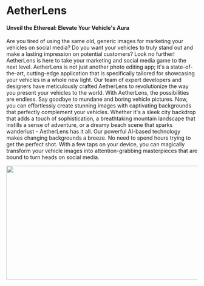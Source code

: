 # AetherLens
#### Unveil the Ethereal: Elevate Your Vehicle's Aura

Are you tired of using the same old, generic images for marketing your vehicles on social media? Do you want your vehicles to truly stand out and make a lasting impression on potential customers? Look no further! AetherLens is here to take your marketing and social media game to the next level. AetherLens is not just another photo editing app; it's a state-of-the-art, cutting-edge application that is specifically tailored for showcasing your vehicles in a whole new light. Our team of expert developers and designers have meticulously crafted AetherLens to revolutionize the way you present your vehicles to the world. With AetherLens, the possibilities are endless. Say goodbye to mundane and boring vehicle pictures. Now, you can effortlessly create stunning images with captivating backgrounds that perfectly complement your vehicles. Whether it's a sleek city backdrop that adds a touch of sophistication, a breathtaking mountain landscape that instills a sense of adventure, or a dreamy beach scene that sparks wanderlust - AetherLens has it all. Our powerful AI-based technology makes changing backgrounds a breeze. No need to spend hours trying to get the perfect shot. With a few taps on your device, you can magically transform your vehicle images into attention-grabbing masterpieces that are bound to turn heads on social media.

<img id='HeadImage' src='https://i.ibb.co/fHC4H2H/image.png' width='1200' height='300' style='border: 2px solid ##2B0A3D;'/>
